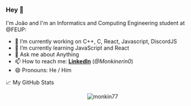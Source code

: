 ### Hey 👋

I'm João and I'm an Informatics and Computing Engineering student at @FEUP:

- 🔭 I’m currently working on C++, C, React, Javascript, DiscordJS
- 🌱 I’m currently learning JavaScript and React
- 💬 Ask me about Anything
- 📫 How to reach me: **[LinkedIn](linkedin.com/in/joão-mesquita-a68767193)** (*@Monkinerin0*)
- 😄 Pronouns: He / Him

<!---
  - ⚡ Fun fact: 
 -->

📈 My GitHub Stats

<p align="center"> <img src="https://github-readme-stats.vercel.app/api?username=monkin77&show_icons=true&theme=gotham" alt="monkin77" />

